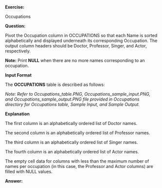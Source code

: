  **Exercise:** 

Occupations

**Question:** 

Pivot the Occupation column in OCCUPATIONS so that each Name is sorted alphabetically and displayed underneath its corresponding Occupation. The output column headers should be Doctor, Professor, Singer, and Actor, respectively.

**Note:** Print **NULL** when there are no more names corresponding to an occupation.

**Input Format**

The **OCCUPATIONS** table is described as follows:

*Note: Refer to Occupations_table.PNG, Occupations_sample_input.PNG, and Occupations_sample_output.PNG file provided in Occupations directory for Occupations table, Sample Input, and Sample Output.*

**Explanation**

The first column is an alphabetically ordered list of Doctor names.

The second column is an alphabetically ordered list of Professor names.

The third column is an alphabetically ordered list of Singer names.

The fourth column is an alphabetically ordered list of Actor names.

The empty cell data for columns with less than the maximum number of names per occupation (in this case, the Professor and Actor columns) are filled with NULL values.

**Answer:** 

